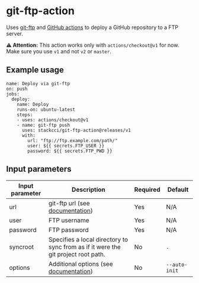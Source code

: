 # git-ftp-action

Uses [git-ftp](https://github.com/git-ftp/git-ftp) and [GitHub actions](https://github.com/features/actions) to deploy a GitHub repository to a FTP server.

**⚠️ Attention:** This action works only with `actions/checkout@v1` for now. Make sure you use `v1` and not `v2` or `master`.

## Example usage

```
name: Deploy via git-ftp
on: push
jobs:
  deploy:
    name: Deploy
    runs-on: ubuntu-latest
    steps:
    - uses: actions/checkout@v1
    - name: git-ftp push
      uses: stackcci/git-ftp-action@releases/v1
      with:
        url: "ftp://ftp.example.com/path/"
        user: ${{ secrets.FTP_USER }}
        password: ${{ secrets.FTP_PWD }}
```

## Input parameters

Input parameter | Description | Required | Default
--- | --- | --- | ---
url | git-ftp url (see [documentation](https://github.com/git-ftp/git-ftp/blob/1.6.0/man/git-ftp.1.md#url)) | Yes | N/A
user | FTP username | Yes | N/A
password | FTP password | Yes | N/A
syncroot | Specifies a local directory to sync from as if it were the git project root path. | No | `.`
options | Additional options (see [documentation](https://github.com/git-ftp/git-ftp/blob/1.6.0/man/git-ftp.1.md#options)) | No | `--auto-init`

